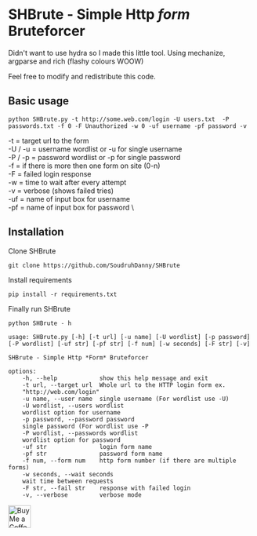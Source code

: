 # SHBrute - Simple Http *form* Bruteforcer
Didn't want to use hydra so I made this little tool.
Using mechanize, argparse and rich (flashy colours WOOW)

Feel free to modify and redistribute this code.

## Basic usage
```
python SHBrute.py -t http://some.web.com/login -U users.txt  -P passwords.txt -f 0 -F Unauthorized -w 0 -uf username -pf password -v 
```
-t = target url to the form \
-U / -u = username wordlist or -u for single username \
-P / -p = password wordlist or -p for single password \
-f = if there is more then one form on site (0-n) \
-F = failed login response \
-w = time to wait after every attempt \
-v = verbose (shows failed tries) \
-uf = name of input box for username \
-pf = name of input box for password \


## Installation


Clone SHBrute
```
git clone https://github.com/SoudruhDanny/SHBrute
```
Install requirements
```
pip install -r requirements.txt
```
Finally run SHBrute
```
python SHBrute - h
```
```
usage: SHBrute.py [-h] [-t url] [-u name] [-U wordlist] [-p password] [-P wordlist] [-uf str] [-pf str] [-f num] [-w seconds] [-F str] [-v]

SHBrute - Simple Http *Form* Bruteforcer

options:
    -h, --help            show this help message and exit
    -t url, --target url  Whole url to the HTTP login form ex.
    "http://web.com/login"
    -u name, --user name  single username (For wordlist use -U)
    -U wordlist, --users wordlist
    wordlist option for username
    -p password, --password password
    single password (For wordlist use -P
    -P wordlist, --passwords wordlist
    wordlist option for password
    -uf str               login form name
    -pf str               password form name
    -f num, --form num    http form number (if there are multiple forms)
    -w seconds, --wait seconds
    wait time between requests
    -F str, --fail str    response with failed login
    -v, --verbose         verbose mode
```

<a href='https://ko-fi.com/soudruhdanny' target='_blank'><img height='35' style='border:0px;height:46px;' src='https://az743702.vo.msecnd.net/cdn/kofi3.png?v=0' border='0' alt='Buy Me a Coffee at ko-fi.com' />
